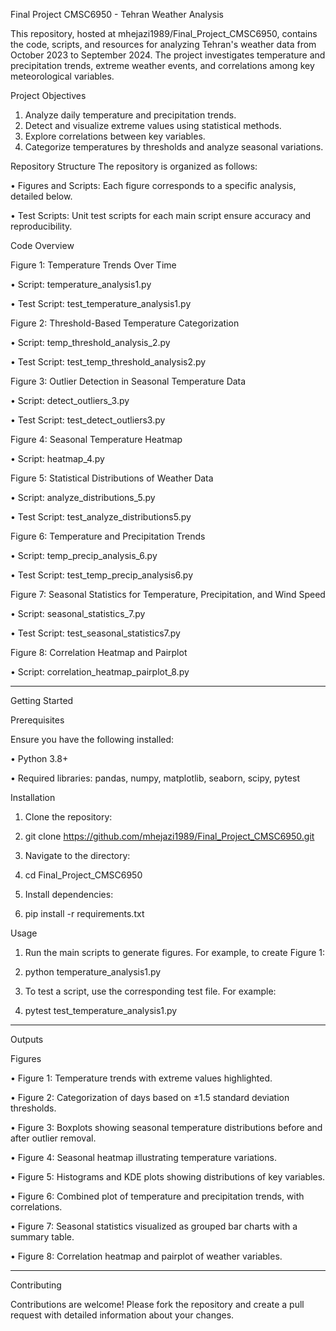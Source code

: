 
Final Project CMSC6950 - Tehran Weather Analysis

This repository, hosted at mhejazi1989/Final_Project_CMSC6950, contains the code, scripts, and resources for analyzing Tehran's weather data from October 2023 to September 2024. The project investigates temperature and precipitation trends, extreme weather events, and correlations among key meteorological variables.

Project Objectives

1.	Analyze daily temperature and precipitation trends.
2.	Detect and visualize extreme values using statistical methods.
3.	Explore correlations between key variables.
4.	Categorize temperatures by thresholds and analyze seasonal variations.
   
Repository Structure
The repository is organized as follows:

•	Figures and Scripts: Each figure corresponds to a specific analysis, detailed below.

•	Test Scripts: Unit test scripts for each main script ensure accuracy and reproducibility.

Code Overview

Figure 1: Temperature Trends Over Time

•	Script: temperature_analysis1.py

•	Test Script: test_temperature_analysis1.py

Figure 2: Threshold-Based Temperature Categorization

•	Script: temp_threshold_analysis_2.py

•	Test Script: test_temp_threshold_analysis2.py

Figure 3: Outlier Detection in Seasonal Temperature Data

•	Script: detect_outliers_3.py

•	Test Script: test_detect_outliers3.py

Figure 4: Seasonal Temperature Heatmap

•	Script: heatmap_4.py

Figure 5: Statistical Distributions of Weather Data

•	Script: analyze_distributions_5.py

•	Test Script: test_analyze_distributions5.py

Figure 6: Temperature and Precipitation Trends

•	Script: temp_precip_analysis_6.py

•	Test Script: test_temp_precip_analysis6.py

Figure 7: Seasonal Statistics for Temperature, Precipitation, and Wind Speed

•	Script: seasonal_statistics_7.py

•	Test Script: test_seasonal_statistics7.py

Figure 8: Correlation Heatmap and Pairplot

•	Script: correlation_heatmap_pairplot_8.py

________________________________________
Getting Started

Prerequisites

Ensure you have the following installed:

•	Python 3.8+

•	Required libraries: pandas, numpy, matplotlib, seaborn, scipy, pytest

Installation

1.	Clone the repository: 

2.	git clone https://github.com/mhejazi1989/Final_Project_CMSC6950.git

3.	Navigate to the directory: 

4.	cd Final_Project_CMSC6950

5.	Install dependencies: 

6.	pip install -r requirements.txt

Usage

1.	Run the main scripts to generate figures. For example, to create Figure 1: 

2.	python temperature_analysis1.py

3.	To test a script, use the corresponding test file. For example: 

4.	pytest test_temperature_analysis1.py

________________________________________

Outputs

Figures

•	Figure 1: Temperature trends with extreme values highlighted.

•	Figure 2: Categorization of days based on ±1.5 standard deviation thresholds.

•	Figure 3: Boxplots showing seasonal temperature distributions before and after outlier removal.

•	Figure 4: Seasonal heatmap illustrating temperature variations.

•	Figure 5: Histograms and KDE plots showing distributions of key variables.

•	Figure 6: Combined plot of temperature and precipitation trends, with correlations.

•	Figure 7: Seasonal statistics visualized as grouped bar charts with a summary table.

•	Figure 8: Correlation heatmap and pairplot of weather variables.

________________________________________

Contributing

Contributions are welcome! Please fork the repository and create a pull request with detailed information about your changes.


